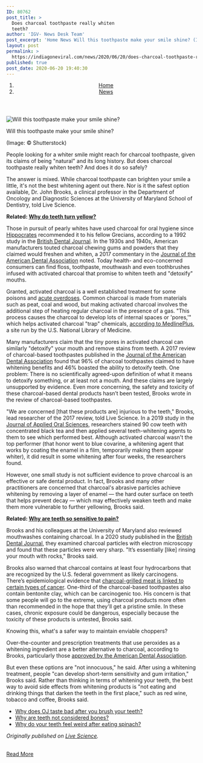 ```yaml
---
ID: 80762
post_title: >
  Does charcoal toothpaste really whiten
  teeth?
author: 'IGV- News Desk Team'
post_excerpt: 'Home News Will this toothpaste make your smile shine? (Image: © Shutterstock) People looking for a whiter smile might reach for charcoal toothpaste, given its claims of being "natural" and its long history. But does charcoal toothpaste really whiten teeth? And does it do so safely?The answer is mixed. While charcoal toothpaste can brighten your&hellip;'
layout: post
permalink: >
  https://indiagoneviral.com/news/2020/06/20/does-charcoal-toothpaste-really-whiten-teeth/80762/india-gone-viral/
published: true
post_date: 2020-06-20 19:40:30
---
```

<article data-id="CsJ2w76qq9qwQq6vMaWg9g"> <header><nav aria-label="Breadcrumbs"><ol><li><a href="https://www.livescience.com/">Home</a></li>
<li><a href="https://www.livescience.com/news">News</a></li>
</ol></nav>

</header><section><div>
<p><img alt="Will this toothpaste make your smile shine?" data-original-mos="https://cdn.mos.cms.futurecdn.net/AYgaRz9HbSoenR7wjbaCc6.jpg" data-pin-media="https://cdn.mos.cms.futurecdn.net/AYgaRz9HbSoenR7wjbaCc6.jpg" onerror="if(this.src && this.src.indexOf('missing-image.svg') !== -1){return true;};this.parentNode.replaceChild(window.missingImage(),this)"  src="https://cdn.mos.cms.futurecdn.net/AYgaRz9HbSoenR7wjbaCc6-320-80.jpg" ></img></p><p>Will this toothpaste make your smile shine?</p>
<p>(Image: © Shutterstock)</p>
</div>
<div id="article-body" itemprop="articleBody">

<p>People looking for a whiter smile might reach for charcoal toothpaste, given its claims of being "natural" and its long history. But does charcoal toothpaste really whiten teeth? And does it do so safely?</p><p>The answer is mixed. While charcoal toothpaste can brighten your smile a little, it's not the best whitening agent out there. Nor is it the safest option available, Dr. John Brooks, a clinical professor in the Department of Oncology and Diagnostic Sciences at the University of Maryland School of Dentistry, told Live Science. </p><p><strong>Related: </strong><a href="https://www.livescience.com/54420-yellow-teeth.html"><u><strong>Why do teeth turn yellow?</strong></u></a></p><p>Those in pursuit of pearly whites have used charcoal for oral hygiene since <a href="https://www.livescience.com/62515-hippocrates.html"><u>Hippocrates</u></a> recommended it to his fellow Grecians, according to a 1992 study in the <a data-original-href="https://www.nature.com/articles/4807935" href="https://go.redirectingat.com/?id=92X1590019&xcust=livescience_6732873083488597000&xs=1&url=https%3A%2F%2Fwww.nature.com%2Farticles%2F4807935&sref=https%3A%2F%2Fwww.livescience.comdoes-charcoal-toothpaste-whiten-teeth.html" rel="nofollow noopener noreferrer" target="_blank"><u>British Dental Journal</u></a>. In the 1930s and 1940s, American manufacturers touted charcoal chewing gums and powders that they claimed would freshen and whiten, a 2017 commentary in the <a data-original-href="https://jada.ada.org/article/S0002-8177(17)30865-6/fulltext" href="https://jada.ada.org/article/S0002-8177(17)30865-6/fulltext"><u>Journal of the American Dental Association</u></a> noted. Today health- and eco-concerned consumers can find floss, toothpaste, mouthwash and even toothbrushes infused with activated charcoal that promise to whiten teeth and "detoxify" mouths.</p><p>Granted, activated charcoal is a well established treatment for some poisons and <a data-original-href="https://www.ncbi.nlm.nih.gov/pmc/articles/PMC4767212/" href="https://www.ncbi.nlm.nih.gov/pmc/articles/PMC4767212/"><u>acute overdoses</u></a>. Common charcoal is made from materials such as peat, coal and wood, but making activated charcoal involves the additional step of heating regular charcoal in the presence of a gas. "This process causes the charcoal to develop lots of internal spaces or 'pores,'" which helps activated charcoal "trap" chemicals, <a data-original-href="https://medlineplus.gov/druginfo/natural/269.html" href="https://medlineplus.gov/druginfo/natural/269.html"><u>according to MedlinePlus</u></a>, a site run by the U.S. National Library of Medicine.</p><p>Many manufacturers claim that the tiny pores in activated charcoal can similarly "detoxify" your mouth and remove stains from teeth. A 2017 review of charcoal-based toothpastes published in the <a data-original-href="https://jada.ada.org/article/S0002-8177(17)30412-9/pdf" href="https://jada.ada.org/article/S0002-8177(17)30412-9/pdf"><u>Journal of the American Dental Association</u></a> found that 96% of charcoal toothpastes claimed to have whitening benefits and 46% boasted the ability to detoxify teeth. One problem: There is no scientifically agreed-upon definition of what it means to detoxify something, or at least not a mouth. And these claims are largely unsupported by evidence. Even more concerning, the safety and toxicity of these charcoal-based dental products hasn’t been tested, Brooks wrote in the review of charcoal-based toothpastes. </p><p>"We are concerned [that these products are] injurious to the teeth," Brooks, lead researcher of the 2017 review, told Live Science. In a 2019 study in the <a data-original-href="https://www.ncbi.nlm.nih.gov/pmc/articles/PMC6438662/" href="https://www.ncbi.nlm.nih.gov/pmc/articles/PMC6438662/"><u>Journal of Applied Oral Sciences</u></a>, researchers stained 90 cow teeth with concentrated black tea and then applied several teeth-whitening agents to them to see which performed best. Although activated charcoal wasn't the top performer (that honor went to blue covarine, a whitening agent that works by coating the enamel in a film, temporarily making them appear whiter), it did result in some whitening after four weeks, the researchers found. </p><p>However, one small study is not sufficient evidence to prove charcoal is an effective or safe dental product. In fact, Brooks and many other practitioners are concerned that charcoal's abrasive particles achieve whitening by removing a layer of enamel — the hard outer surface on teeth that helps prevent decay — which may effectively weaken teeth and make them more vulnerable to further yellowing, Brooks said.  </p><p><strong>Related: </strong><a href="https://www.livescience.com/why-teeth-feel-pain.html"><u><strong>Why are teeth so sensitive to pain?</strong></u></a></p><p>Brooks and his colleagues at the University of Maryland also reviewed mouthwashes containing charcoal. In a 2020 study published in the <a data-original-href="https://www.nature.com/articles/s41415-020-1265-8" href="https://go.redirectingat.com/?id=92X1590019&xcust=livescience_1091115338939436800&xs=1&url=https%3A%2F%2Fwww.nature.com%2Farticles%2Fs41415-020-1265-8&sref=https%3A%2F%2Fwww.livescience.comdoes-charcoal-toothpaste-whiten-teeth.html" rel="nofollow noopener noreferrer" target="_blank">British Dental Journal</a>, they examined charcoal particles with electron microscopy and found that these particles were very sharp. "It’s essentially [like] rinsing your mouth with rocks," Brooks said.</p><p>Brooks also warned that charcoal contains at least four hydrocarbons that are recognized by the U.S. federal government as likely carcinogens. There’s epidemiological evidence that <a href="https://www.livescience.com/62640-bbqs-skin-cancer-causing-chemicals.html">charcoal-grilled meat is linked to certain types of cancer</a>. One-third of the charcoal-based toothpastes also contain bentonite clay, which can be carcinogenic too. His concern is that some people will go to the extreme, using charcoal products more often than recommended in the hope that they'll get a pristine smile. In these cases, chronic exposure could be dangerous, especially because the toxicity of these products is untested, Brooks said.</p><p>Knowing this, what's a safer way to maintain enviable choppers?</p><p>Over-the-counter and prescription treatments that use peroxides as a whitening ingredient are a better alternative to charcoal, according to Brooks, particularly those <a data-original-href="https://www.ada.org/en/science-research/ada-seal-of-acceptance/ada-seal-shopping-list" href="https://www.ada.org/en/science-research/ada-seal-of-acceptance/ada-seal-shopping-list">approved by the American Dental Association</a>.</p><p>But even these options are "not innocuous," he said. After using a whitening treatment, people "can develop short-term sensitivity and gum irritation," Brooks said. Rather than thinking in terms of whitening your teeth, the best way to avoid side effects from whitening products is "not eating and drinking things that darken the teeth in the first place," such as red wine, tobacco and coffee, Brooks said.</p><ul><li><a href="https://www.livescience.com/63601-why-oj-tastes-bad-after-toothpaste.html"><u>Why does OJ taste bad after you brush your teeth?</u></a></li><li><a href="https://www.livescience.com/33130-why-are-teeth-not-considered-bones.html"><u>Why are teeth not considered bones?</u></a></li><li><a href="https://www.livescience.com/56237-why-spinach-makes-teeth-feel-weird.html"><u>Why do your teeth feel weird after eating spinach?</u></a></li></ul><p><em>Originally published on </em><a href="https://www.livescience.com/"><u><em>Live Science</em></u></a><em>.</em></p>
</div>


</section>



</article><br/><a href="https://www.livescience.com/does-charcoal-toothpaste-whiten-teeth.html" class="button purchase" rel="nofollow noopener noreferrer" target="_blank">Read More</a>